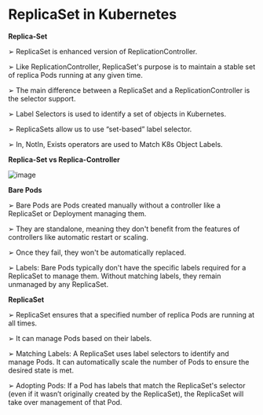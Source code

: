 # ReplicaSet in Kubernetes

**Replica-Set**

➢ ReplicaSet is enhanced version of ReplicationController.

➢ Like ReplicationController, ReplicaSet's purpose is to maintain a stable set of replica Pods running at any given time.

➢ The main difference between a ReplicaSet and a ReplicationController is the selector support.

➢ Label Selectors is used to identify a set of objects in Kubernetes.

➢ ReplicaSets allow us to use “set-based” label selector.

➢ In, NotIn, Exists operators are used to Match K8s Object Labels.

**Replica-Set vs Replica-Controller**

![image](https://github.com/user-attachments/assets/6db8512b-6925-41ab-bbf1-499541fa9297)

**Bare Pods**

➢ Bare Pods are Pods created manually without a controller like a ReplicaSet or Deployment managing them.

➢ They are standalone, meaning they don't benefit from the features of controllers like automatic restart or scaling.

➢ Once they fail, they won't be automatically replaced.

➢ Labels: Bare Pods typically don't have the specific labels required for a ReplicaSet to manage them. Without matching labels, they remain unmanaged by any ReplicaSet.

**ReplicaSet**

➢ ReplicaSet ensures that a specified number of replica Pods are running at all times.

➢ It can manage Pods based on their labels.

➢ Matching Labels: A ReplicaSet uses label selectors to identify and manage Pods. It can automatically scale the number of Pods to ensure the desired state is met.
 
➢ Adopting Pods: If a Pod has labels that match the ReplicaSet's selector (even if it wasn’t originally created by the ReplicaSet), the ReplicaSet will take over management of that Pod.

